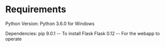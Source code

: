 # Requirements
Python Version: Python 3.6.0 for Windows

Dependencies:
    pip 9.0.1   -- To install Flask
    Flask 0.12  -- For the webapp to operate